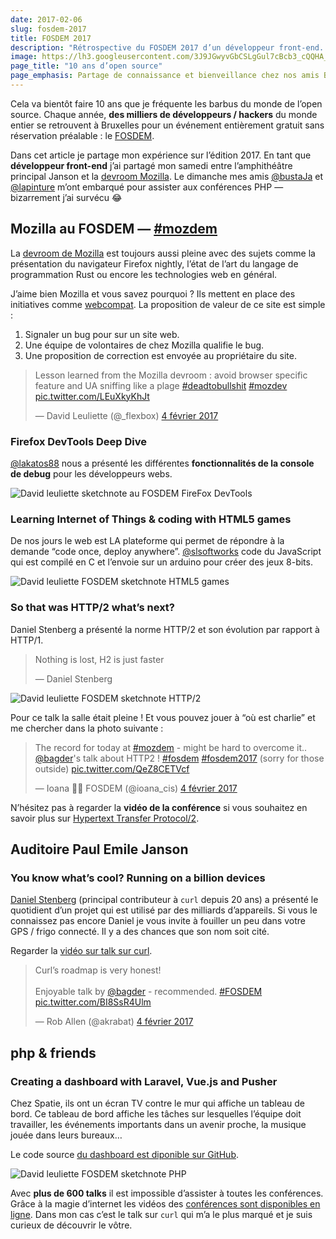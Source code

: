 ```yaml
---
date: 2017-02-06
slug: fosdem-2017
title: FOSDEM 2017
description: "Rétrospective du FOSDEM 2017 d’un développeur front-end. Sketchnoting des conférences de la mozilla devroom de l'amphi Jason et de la salle php"
image: https://lh3.googleusercontent.com/3J9JGwyvGbCSLgGul7cBcb3_cQQHA_nymUyK5J_ek4W7kT8TrtA9EHGqIF7C1fqC0fKheaUm5MphVGUetSpali6hQ0tzh-0_UB0yg8LC45GLzZ8brnAFLXeYmq3W3S3W3zGE3CewTy1nU6RuizdNwpfFrZSPuQW23kDU0R0TGil-rCCz0MXakKFDJMq94SwIzk3gsunU66MgdOsviLoIfsBUVGUszApKUmduJ40eOf7RZxeU3mhxvPZ8R4i0Z__T5EeP1B9xDnwuk9q_KN0VJxvZ6Tr22SmfmTWGlOsveBSmCXfYhinCL92eROn4rfPfzBGNuEjSpqNj1dy5YS8Px1_bFxeZR9gOGGlqjqL_hX3f60o3GjTvfRfxkEUlhT--SrNldpqZdNTP9Qnct52xeHEcvJoNaw23U0mrj3wel2blM0bOeDcZkeG57zYyLn_Fktn5tBT84dhkGT4qGjpW0N9L7RItt4jNtZee8165xvjIYoqJZyMBw2zCYOeDn-4m1yesFHLEbpsJ3R7xIka9VjRElpDV73gWDEYnU_AoRRpLWRclfBzKroE-ee1A0Gky3D3XkOQhc6t9C7wK_QEo4Q8kK3o_qcUEfLNw-1a-ryKD9Ow57d7dZw=w1024-h512-no
page_title: "10 ans d’open source"
page_emphasis: Partage de connaissance et bienveillance chez nos amis Belges
---
```


Cela va bientôt faire 10 ans que je fréquente les barbus du monde de l’open source. Chaque année, __des milliers de développeurs / hackers__ du monde entier se retrouvent à Bruxelles pour un événement entièrement gratuit sans réservation préalable : le [FOSDEM](https://fosdem.org/).

Dans cet article je partage mon expérience sur l’édition 2017. En tant que __développeur front-end__ j’ai partagé mon samedi entre l’amphithéâtre principal Janson et la [devroom Mozilla](https://fosdem.org/2017/schedule/track/mozilla/). Le dimanche mes amis [@bustaJa](https://twitter.com/bustaja) et [@lapinture](https://twitter.com/lapinture) m’ont embarqué pour assister aux conférences PHP — bizarrement j’ai survécu 😂

## Mozilla au FOSDEM — [#mozdem](https://twitter.com/search?q=%23mozdem&src=tyah)

La [devroom de Mozilla](http://davidl.fr/blog/fosdem-2015.html) est toujours aussi pleine avec des sujets comme la présentation du navigateur Firefox nightly, l’état de l’art du langage de programmation Rust ou encore les technologies web en général.

J’aime bien Mozilla et vous savez pourquoi ? Ils mettent en place des initiatives comme [webcompat](https://webcompat.com/). La proposition de valeur de ce site est simple :

1. Signaler un bug pour sur un site web.
1. Une équipe de volontaires de chez Mozilla qualifie le bug.
1. Une proposition de correction est envoyée au propriétaire du site.

<blockquote class="twitter-tweet" data-lang="fr"><p lang="en" dir="ltr">Lesson learned from the Mozilla devroom : avoid browser specific feature and UA sniffing like a plage <a href="https://twitter.com/hashtag/deadtobullshit?src=hash">#deadtobullshit</a> <a href="https://twitter.com/hashtag/mozdev?src=hash">#mozdev</a> <a href="https://t.co/LEuXkyKhJt">pic.twitter.com/LEuXkyKhJt</a></p>&mdash; David Leuliette (@_flexbox) <a href="https://twitter.com/_flexbox/status/827898739591376896">4 février 2017</a></blockquote>
<script async src="//platform.twitter.com/widgets.js" charset="utf-8"></script>

### Firefox DevTools Deep Dive

[@lakatos88](https://twitter.com/@lakatos88) nous a présenté les différentes __fonctionnalités de la console de debug__ pour les développeurs webs.

![David leuliette sketchnote au FOSDEM FireFox DevTools](https://c1.staticflickr.com/1/738/32578567111_27e2de7e0a_b.jpg)

### Learning Internet of Things & coding with HTML5 games

De nos jours le web est LA plateforme qui permet de répondre à la demande “code once, deploy anywhere”. [@slsoftworks](https://twitter.com/slsoftworks) code du JavaScript qui est compilé en C et l’envoie sur un arduino pour créer des jeux 8-bits.

![David leuliette FOSDEM sketchnote HTML5 games](https://c1.staticflickr.com/1/267/31862064384_4013613f6a_b.jpg)

### So that was HTTP/2 what’s next?

Daniel Stenberg a présenté la norme HTTP/2 et son évolution par rapport à HTTP/1.

> Nothing is lost, H2 is just faster
>
> — Daniel Stenberg

![David leuliette FOSDEM sketchnote HTTP/2](https://c1.staticflickr.com/1/554/31930327223_001ced7067_b.jpg)

Pour ce talk la salle était pleine ! Et vous pouvez jouer à “où est charlie” et me chercher dans la photo suivante :
<blockquote class="twitter-tweet" data-lang="fr"><p lang="en" dir="ltr">The record for today at <a href="https://twitter.com/hashtag/mozdem?src=hash">#mozdem</a> - might be hard to overcome it.. <a href="https://twitter.com/bagder">@bagder</a>&#39;s talk about HTTP2 ! <a href="https://twitter.com/hashtag/fosdem?src=hash">#fosdem</a> <a href="https://twitter.com/hashtag/fosdem2017?src=hash">#fosdem2017</a> (sorry for those outside) <a href="https://t.co/QeZ8CETVcf">pic.twitter.com/QeZ8CETVcf</a></p>&mdash; Ioana ‍ FOSDEM (@ioana_cis) <a href="https://twitter.com/ioana_cis/status/827903012375031808">4 février 2017</a></blockquote>
<script async src="//platform.twitter.com/widgets.js" charset="utf-8"></script>

N’hésitez pas à regarder la __vidéo de la conférence__ si vous souhaitez en savoir plus sur [Hypertext Transfer Protocol/2](https://fosdem.cu.be/2017/UD2.218A/mozilla_http2_whats_next.vp8.webm).


## Auditoire Paul Emile Janson

### You know what’s cool? Running on a billion devices

[Daniel Stenberg](https://twitter.com/bagder) (principal contributeur à `curl` depuis 20 ans) a présenté le quotidient d’un projet qui est utilisé par des milliards d’appareils. Si vous le connaissez pas encore Daniel je vous invite à fouiller un peu dans votre GPS / frigo connecté. Il y a des chances que son nom soit cité.

Regarder la [vidéo sur talk sur curl](https://fosdem.cu.be/2017/Janson/curl.vp8.webm).

<blockquote class="twitter-tweet" data-lang="fr"><p lang="en" dir="ltr">Curl’s roadmap is very honest!<br><br>Enjoyable talk by <a href="https://twitter.com/bagder">@bagder</a> - recommended. <a href="https://twitter.com/hashtag/FOSDEM?src=hash">#FOSDEM</a> <a href="https://t.co/BI8SsR4Ulm">pic.twitter.com/BI8SsR4Ulm</a></p>&mdash; Rob Allen (@akrabat) <a href="https://twitter.com/akrabat/status/827873881956442112">4 février 2017</a></blockquote>
<script async src="//platform.twitter.com/widgets.js" charset="utf-8"></script>

## php & friends

### Creating a dashboard with Laravel, Vue.js and Pusher

Chez Spatie, ils ont un écran TV contre le mur qui affiche un tableau de bord. Ce tableau de bord affiche les tâches sur lesquelles l’équipe doit travailler, les événements importants dans un avenir proche, la musique jouée dans leurs bureaux…

Le code source [du dashboard est diponible sur GitHub](https://github.com/spatie/dashboard.spatie.be).

![David leuliette FOSDEM sketchnote PHP](https://c1.staticflickr.com/1/622/32684628986_dbc805a0c5_b.jpg)

Avec __plus de 600 talks__ il est impossible d’assister à toutes les conférences. Grâce à la magie d’internet les vidéos des [conférences sont disponibles en ligne](https://video.fosdem.org/2017/). Dans mon cas c’est le talk sur `curl` qui m’a le plus marqué et je suis curieux de découvrir le vôtre.

